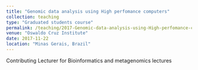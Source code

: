 ```yaml
---
title: "Genomic data analysis using High perfomance computers"
collection: teaching
type: "Graduated students course"
permalink: /teaching/2017-Genomic-data-analysis-using-High-perfomance-computers
venue: "Oswaldo Cruz Institute"
date: 2017-11-22
location: "Minas Gerais, Brazil"
---
```


Contributing Lecturer for Bioinformatics and metagenomics lectures
